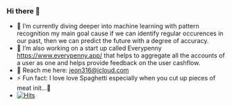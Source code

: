 ### Hi there 👋

- 🔭 I’m currently diving deeper into machine learning with pattern recognition my main goal cause if we can identify regular occurences in our past, then we can predict the future with a degree of accuracy.
- 👯 I’m also working on a start up called Everypenny https://www.everypenny.app/ that helps to aggregate all the accounts of a user as one and helps provide feedback on the user cashflow.
- 💬 Reach me here: jeon316@icloud.com
- ⚡ Fun fact: I love love Spaghetti especially when you cut up pieces of meat init...🤪
- [![Hits](https://hits.seeyoufarm.com/api/count/incr/badge.svg?url=https%3A%2F%2Fgithub.com%2FJeon316upzx&count_bg=%2379C83D&title_bg=%23555555&icon=&icon_color=%23E7E7E7&title=hits&edge_flat=false)](https://hits.seeyoufarm.com)
